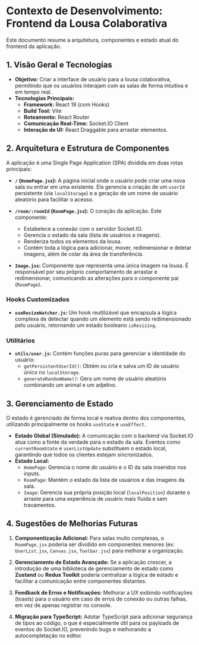 # Contexto de Desenvolvimento: Frontend da Lousa Colaborativa

Este documento resume a arquitetura, componentes e estado atual do frontend da aplicação.

## 1. Visão Geral e Tecnologias

- **Objetivo:** Criar a interface de usuário para a lousa colaborativa, permitindo que os usuários interajam com as salas de forma intuitiva e em tempo real.
- **Tecnologias Principais:**
  - **Framework:** React 19 (com Hooks)
  - **Build Tool:** Vite
  - **Roteamento:** React Router
  - **Comunicação Real-Time:** Socket.IO Client
  - **Interação de UI:** React Draggable para arrastar elementos.

## 2. Arquitetura e Estrutura de Componentes

A aplicação é uma Single Page Application (SPA) dividida em duas rotas principais:

- **`/` (`HomePage.jsx`):** A página inicial onde o usuário pode criar uma nova sala ou entrar em uma existente. Ela gerencia a criação de um `userId` persistente (via `localStorage`) e a geração de um nome de usuário aleatório para facilitar o acesso.

- **`/room/:roomId` (`RoomPage.jsx`):** O coração da aplicação. Este componente:
  - Estabelece a conexão com o servidor Socket.IO.
  - Gerencia o estado da sala (lista de usuários e imagens).
  - Renderiza todos os elementos da lousa.
  - Contém toda a lógica para adicionar, mover, redimensionar e deletar imagens, além de colar da área de transferência.

- **`Image.jsx`:** Componente que representa uma única imagem na lousa. É responsável por seu próprio comportamento de arrastar e redimensionar, comunicando as alterações para o componente pai (`RoomPage`).

### Hooks Customizados

- **`useResizeWatcher.js`:** Um hook reutilizável que encapsula a lógica complexa de detectar quando um elemento está sendo redimensionado pelo usuário, retornando um estado booleano `isResizing`.

### Utilitários

- **`utils/user.js`:** Contém funções puras para gerenciar a identidade do usuário:
  - `getPersistentUserId()`: Obtém ou cria e salva um ID de usuário único no `localStorage`.
  - `generateRandomName()`: Gera um nome de usuário aleatório combinando um animal e um adjetivo.

## 3. Gerenciamento de Estado

O estado é gerenciado de forma local e reativa dentro dos componentes, utilizando principalmente os hooks `useState` e `useEffect`.

- **Estado Global (Simulado):** A comunicação com o backend via Socket.IO atua como a fonte da verdade para o estado da sala. Eventos como `currentRoomState` e `userListUpdate` substituem o estado local, garantindo que todos os clientes estejam sincronizados.
- **Estado Local:**
  - `HomePage`: Gerencia o nome do usuário e o ID da sala inseridos nos inputs.
  - `RoomPage`: Mantém o estado da lista de usuários e das imagens da sala.
  - `Image`: Gerencia sua própria posição local (`localPosition`) durante o arraste para uma experiência de usuário mais fluida e sem travamentos.

## 4. Sugestões de Melhorias Futuras

1.  **Componentização Adicional:** Para salas muito complexas, o `RoomPage.jsx` poderia ser dividido em componentes menores (ex: `UserList.jsx`, `Canvas.jsx`, `Toolbar.jsx`) para melhorar a organização.

2.  **Gerenciamento de Estado Avançado:** Se a aplicação crescer, a introdução de uma biblioteca de gerenciamento de estado como **Zustand** ou **Redux Toolkit** poderia centralizar a lógica de estado e facilitar a comunicação entre componentes distantes.

3.  **Feedback de Erros e Notificações:** Melhorar a UX exibindo notificações (toasts) para o usuário em caso de erros de conexão ou outras falhas, em vez de apenas registrar no console.

4.  **Migração para TypeScript:** Adotar TypeScript para adicionar segurança de tipos ao código, o que é especialmente útil para os payloads de eventos do Socket.IO, prevenindo bugs e melhorando a autocompletação no editor.
